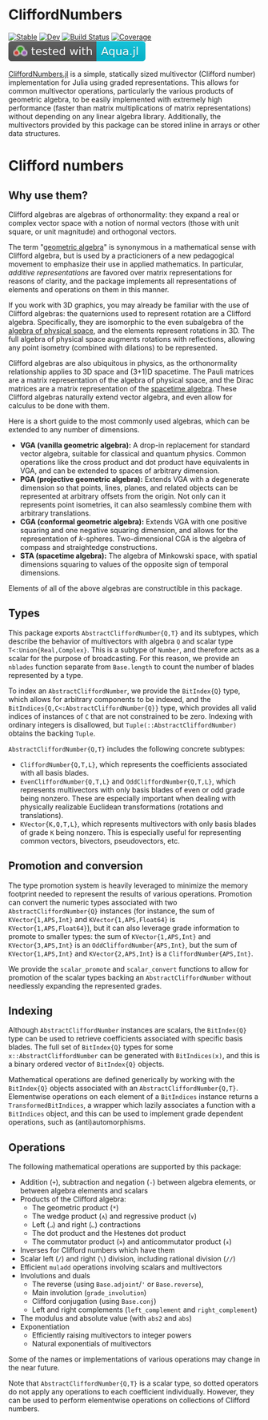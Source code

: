 # CliffordNumbers

[![Stable][docs-stable-img]][docs-stable-url]
[![Dev][docs-dev-img]][docs-dev-url]
[![Build Status][ci-status-img]][ci-status-url]
[![Coverage][codecov-img]][codecov-url]
[![Aqua.jl][aqua-img]][aqua-url]

[CliffordNumbers.jl][repo-url] is a simple, statically sized multivector (Clifford number)
implementation for Julia using graded representations. This allows for common multivector 
operations, particularly the various products of geometric algebra, to be easily implemented with 
extremely high performance (faster than matrix multiplications of matrix representations) without
depending on any linear algebra library. Additionally, the multivectors provided by this package can
be stored inline in arrays or other data structures.

# Clifford numbers

## Why use them?

Clifford algebras are algebras of orthonormality: they expand a real or complex vector space with a
notion of normal vectors (those with unit square, or unit magnitude) and orthogonal vectors.

The term "[geometric algebra][ga-wikipedia]" is synonymous in a mathematical sense with Clifford
algebra, but is used by a practicioners of a new pedagogical movement to emphasize their use in
applied mathematics. In particular, *additive representations* are favored over matrix
representations for reasons of clarity, and the package implements all representations of elements
and operations on them in this manner.

If you work with 3D graphics, you may already be familiar with the use of Clifford algebras: the
quaternions used to represent rotation are a Clifford algebra. Specifically, they are isomorphic to
the even subalgebra of the [algebra of physical space][aps-wikipedia], and the elements represent
rotations in 3D. The full algebra of physical space augments rotations with reflections, allowing
any point isometry (combined with dilations) to be represented.

Clifford algebras are also ubiquitous in physics, as the orthonormality relationship applies to 3D
space and (3+1)D spacetime. The Pauli matrices are a matrix representation of the algebra of
physical space, and the Dirac matrices are a matrix representation of the
[spacetime algebra][sta-wikipedia]. These Clifford algebras naturally extend vector algebra, and
even allow for calculus to be done with them.

Here is a short guide to the most commonly used algebras, which can be extended to any number of
dimensions.
  * **VGA (vanilla geometric algebra):** A drop-in replacement for standard vector algebra, suitable
    for classical and quantum physics. Common operations like the cross product and dot product have
    equivalents in VGA, and can be extended to spaces of arbitrary dimension.
  * **PGA (projective geometric algebra):** Extends VGA with a degenerate dimension so that points,
    lines, planes, and related objects can be represented at arbitrary offsets from the origin. Not
    only can it represents point isometries, it can also seamlessly combine them with arbitrary
    translations.
  * **CGA (conformal geometric algebra):** Extends VGA with one positive squaring and one negative
    squaring dimension, and allows for the representation of *k*-spheres. Two-dimensional CGA is
    the algebra of compass and straightedge constructions.
  * **STA (spacetime algebra):** The algebra of Minkowski space, with spatial dimensions squaring to
    values of the opposite sign of temporal dimensions.

Elements of all of the above algebras are constructible in this package.

## Types

This package exports `AbstractCliffordNumber{Q,T}` and its subtypes, which describe the behavior of
multivectors with algebra `Q` and scalar type `T<:Union{Real,Complex}`. This is a subtype of
`Number`, and therefore acts as a scalar for the purpose of broadcasting. For this reason, we
provide an `nblades` function separate from `Base.length` to count the number of blades represented
by a type.

To index an `AbstractCliffordNumber`, we provide the `BitIndex{Q}` type, which allows for arbitrary
components to be indexed, and the `BitIndices{Q,C<:AbstractCliffordNumber{Q}}` type, which provides
all valid indices of instances of `C` that are not constrained to be zero. Indexing with ordinary
integers is disallowed, but `Tuple(::AbstractCliffordNumber)` obtains the backing `Tuple`.

`AbstractCliffordNumber{Q,T}` includes the following concrete subtypes:
  * `CliffordNumber{Q,T,L}`, which represents the coefficients associated with all basis blades.
  * `EvenCliffordNumber{Q,T,L}` and `OddCliffordNumber{Q,T,L}`, which represents multivectors with
only basis blades of even or odd grade being nonzero. These are especially important when dealing
with physically realizable Euclidean transformations (rotations and translations).
  * `KVector{K,Q,T,L}`, which represents multivectors with only basis blades of grade `K` being
nonzero. This is especially useful for representing common vectors, bivectors, pseudovectors, etc.

## Promotion and conversion

The type promotion system is heavily leveraged to minimize the memory footprint needed to represent
the results of various operations. Promotion can convert the numeric types associated with two 
`AbstractCliffordNumber{Q}` instances (for instance, the sum of `KVector{1,APS,Int}` and
`KVector{1,APS,Float64}` is `KVector{1,APS,Float64}`), but it can also leverage grade information to
promote to smaller types: the sum of `KVector{1,APS,Int}` and `KVector{3,APS,Int}` is an
`OddCliffordNumber{APS,Int}`, but the sum of `KVector{1,APS,Int}` and `KVector{2,APS,Int}` is a
`CliffordNumber{APS,Int}`.

We provide the `scalar_promote` and `scalar_convert` functions to allow for promotion of the scalar
types backing an `AbstractCliffordNumber` without needlessly expanding the represented grades.

## Indexing

Although `AbstractCliffordNumber` instances are scalars, the `BitIndex{Q}` type can be used to
retrieve coefficients associated with specific basis blades. The full set of `BitIndex{Q}` types for
some `x::AbstractCliffordNumber` can be generated with `BitIndices(x)`, and this is a binary ordered
vector of `BitIndex{Q}` objects.

Mathematical operations are defined generically by working with the `BitIndex{Q}` objects associated
with an `AbstractCliffordNumber{Q,T}`. Elementwise operations on each element of a `BitIndices`
instance returns a `TransformedBitIndices`, a wrapper which lazily associates a function with a
`BitIndices` object, and this can be used to implement grade dependent operations, such as
(anti)automorphisms.

## Operations

The following mathematical operations are supported by this package:
  * Addition (`+`), subtraction and negation (`-`) between algebra elements, or between algebra
    elements and scalars
  * Products of the Clifford algebra:
      * The geometric product  (`*`)
      * The wedge product (`∧`) and regressive product (`∨`)
      * Left (`⨼`) and right (`⨽`) contractions
      * The dot product and the Hestenes dot product
      * The commutator product (`×`) and anticommutator product (`⨰`)
  * Inverses for Clifford numbers which have them
  * Scalar left (`/`) and right (`\`) division, including rational division (`//`)
  * Efficient `muladd` operations involving scalars and multivectors
  * Involutions and duals
      * The reverse (using `Base.adjoint`/`'` or `Base.reverse`), 
      * Main involution (`grade_involution`)
      * Clifford conjugation (using `Base.conj`)
      * Left and right complements (`left_complement` and `right_complement`)
  * The modulus and absolute value (with `abs2` and `abs`)
  * Exponentiation
      * Efficiently raising multivectors to integer powers
      * Natural exponentials of multivectors

Some of the names or implementations of various operations may change in the near future.

Note that `AbstractCliffordNumber{Q,T}` is a scalar type, so dotted operators do not apply any
operations to each coefficient individually. However, they can be used to perform elementwise
operations on collections of Clifford numbers.

[repo-url]:         https://github.com/brainandforce/CliffordNumbers.jl
[docs-stable-img]:  https://img.shields.io/badge/docs-stable-blue.svg
[docs-stable-url]:  https://brainandforce.github.io/CliffordNumbers.jl/stable
[docs-dev-img]:     https://img.shields.io/badge/docs-dev-blue.svg
[docs-dev-url]:     https://brainandforce.github.io/CliffordNumbers.jl/dev
[ci-status-img]:    https://github.com/brainandforce/CliffordNumbers.jl/workflows/CI/badge.svg
[ci-status-url]:    https://github.com/brainandforce/CliffordNumbers.jl/actions
[aqua-img]:         https://raw.githubusercontent.com/JuliaTesting/Aqua.jl/master/badge.svg
[aqua-url]:         https://github.com/JuliaTesting/Aqua.jl
[codecov-img]:      https://codecov.io/gh/brainandforce/CliffordNumbers.jl/branch/main/graph/badge.svg
[codecov-url]:      https://codecov.io/gh/brainandforce/CliffordNumbers.jl/
[aps-wikipedia]:    https://en.wikipedia.org/wiki/Algebra_of_physical_space
[sta-wikipedia]:    https://en.wikipedia.org/wiki/Spacetime_algebra
[ga-wikipedia]:     https://en.wikipedia.org/wiki/Geometric_algebra
